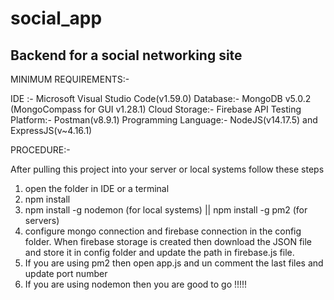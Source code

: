 # social_app
Backend for a social networking site
------------------------------------

MINIMUM REQUIREMENTS:-

IDE :-  Microsoft Visual Studio Code(v1.59.0)
Database:- MongoDB v5.0.2  (MongoCompass for GUI v1.28.1)
Cloud Storage:- Firebase
API Testing Platform:- Postman(v8.9.1)
Programming Language:- NodeJS(v14.17.5) and ExpressJS(v~4.16.1)


PROCEDURE:-

After pulling this project into your server or local systems follow these steps
1. open  the folder in IDE or a terminal
2. npm install
3. npm install -g nodemon (for local systems) || npm install -g pm2 (for servers)
4. configure mongo connection and firebase connection in the config folder. When firebase storage is created then download the JSON file and store it in config folder and update the path in firebase.js file.
5. If you are using pm2 then open app.js and un comment the last files and update port number
6. If you are using nodemon then you are good to go !!!!!
